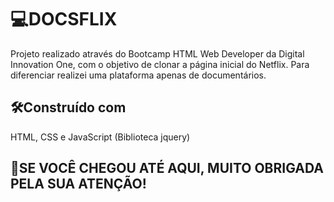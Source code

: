 # 💻DOCSFLIX
Projeto realizado através do Bootcamp HTML Web Developer da Digital Innovation One, com o objetivo de clonar a página inicial do Netflix. Para diferenciar realizei uma plataforma apenas de documentários.
## 🛠️Construído com
HTML, CSS e JavaScript (Biblioteca jquery)

## 🤝SE VOCÊ CHEGOU ATÉ AQUI, MUITO OBRIGADA PELA SUA ATENÇÃO!